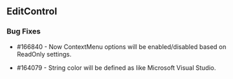 ## EditControl

### Bug Fixes


* \#166840 - Now ContextMenu options will be enabled/disabled based on ReadOnly settings.

* \#164079 - String color will be defined as like Microsoft Visual Studio.


